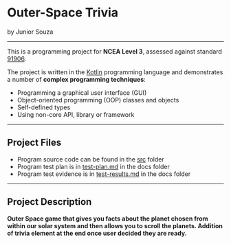 
# Outer-Space Trivia

by Junior Souza

---

This is a programming project for **NCEA Level 3**, assessed against standard [91906](docs/as91906.pdf).

The project is written in the [Kotlin](https://kotlinlang.org) programming language and demonstrates a number of **complex programming techniques**:
- Programming a graphical user interface (GUI)
- Object-oriented programming (OOP) classes and objects
- Self-defined types
- Using non-core API, library or framework

---

## Project Files

- Program source code can be found in the [src](src/) folder
- Program test plan is in [test-plan.md](docs/test-plan.md) in the docs folder
- Program test evidence is in [test-results.md](docs/test-results.md) in the docs folder

---

## Project Description

**Outer Space game that gives you facts about the planet
chosen from within our solar system and then allows you to scroll
the planets. Addition of trivia element at the end once user decided they are ready.**

